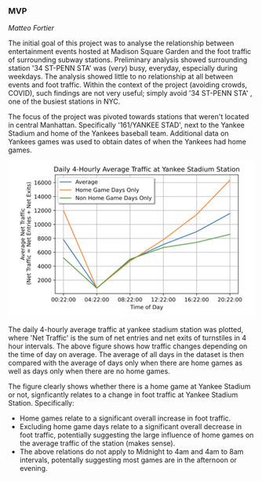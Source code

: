 ### MVP

*Matteo Fortier*

The initial goal of this project was to analyse the relationship between entertainment events hosted at Madison Square Garden and the foot traffic of surrounding subway stations. Preliminary analysis showed surrounding station '34 ST-PENN STA'  was (*very*) busy, everyday, especially during weekdays. The analysis showed little to no relationship at all between events and foot traffic. Within the context of the project (avoiding crowds, COVID), such findings are not very useful; simply avoid '34 ST-PENN STA' , one of the busiest stations in NYC. 

The focus of the project was pivoted towards stations that weren't located in central Manhattan. Specifically '161/YANKEE STAD', next to the Yankee Stadium and home of the Yankees baseball team. Additional data on Yankees games was used to obtain dates of when the Yankees had home games.

![figure](/figure.png)

The daily 4-hourly average traffic at yankee stadium station was plotted, where 'Net Traffic' is the sum of net entries and net exits of turnstiles in 4 hour intervals. The above figure shows how traffic changes depending on the time of day on average. The average of all days in the dataset is then compared with the average of days only when there are home games as well as days only when there are no home games. 

The figure clearly shows whether there is a home game at Yankee Stadium or not, signficantly relates to a change in foot traffic at Yankee Stadium Station. Specifically: 

- Home games relate to a significant overall increase in foot traffic. 
- Excluding home game days relate to a significant overall decrease in foot traffic, potentially suggesting the large influence of home games on the average traffic of the station (makes sense).
- The above relations do not apply to Midnight to 4am and 4am to 8am intervals, potentally suggesting most games are in the afternoon or evening. 

